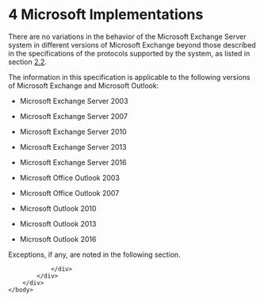 <html dir="LTR" xmlns:mshelp="http://msdn.microsoft.com/mshelp" xmlns:ddue="http://ddue.schemas.microsoft.com/authoring/2003/5" xmlns:xlink="http://www.w3.org/1999/xlink" xmlns:tool="http://www.microsoft.com/tooltip">
    <head>
        <meta http-equiv="Content-Type" content="text/html; CHARSET=utf-8"></meta>
        <meta name="save" content="history"></meta>
        <title>4 Microsoft Implementations</title>
        <xml>
            <mshelp:toctitle title="4 Microsoft Implementations"></mshelp:toctitle>
            <mshelp:rltitle title="[MS-OXPROTO]: Microsoft Implementations"></mshelp:rltitle>
            <mshelp:keyword index="A" term="e8ee1000-fa46-4c91-a760-0594740b567b"></mshelp:keyword>
            <mshelp:attr name="DCSext.ContentType" value="open specification"></mshelp:attr>
            <mshelp:attr name="AssetID" value="e8ee1000-fa46-4c91-a760-0594740b567b"></mshelp:attr>
            <mshelp:attr name="TopicType" value="kbRef"></mshelp:attr>
            <mshelp:attr name="DCSext.Title" value="[MS-OXPROTO]: Microsoft Implementations" />
        </xml>
    </head>
    <body>
        <div id="header">
            <h1 class="heading">4 Microsoft Implementations</h1>
        </div>
        <div id="mainSection">
            <div id="mainBody">
                <div id="allHistory" class="saveHistory"></div>
                <div id="sectionSection0" class="section" name="collapseableSection">
                    

<p>There are no variations in the behavior of the Microsoft
Exchange Server system in different versions of Microsoft Exchange beyond those
described in the specifications of the protocols supported by the system, as
listed in section <a href="4c492f56-ef95-4c8d-b505-e3c55c364c61.htm">2.2</a>.</p>

<p>The information in this specification is applicable to the
following versions of Microsoft Exchange and Microsoft Outlook:</p>

<ul><li><p><span><span> 
</span></span>Microsoft Exchange Server 2003</p>

</li><li><p><span><span> 
</span></span>Microsoft Exchange Server 2007</p>

</li><li><p><span><span> 
</span></span>Microsoft Exchange Server 2010</p>

</li><li><p><span><span> 
</span></span>Microsoft Exchange Server 2013</p>

</li><li><p><span><span> 
</span></span>Microsoft Exchange Server 2016 </p>

</li><li><p><span><span> 
</span></span>Microsoft Office Outlook 2003</p>

</li><li><p><span><span> 
</span></span>Microsoft Office Outlook 2007</p>

</li><li><p><span><span> 
</span></span>Microsoft Outlook 2010</p>

</li><li><p><span><span> 
</span></span>Microsoft Outlook 2013</p>

</li><li><p><span><span> 
</span></span>Microsoft Outlook 2016 </p>

</li></ul><p>Exceptions, if any, are noted in the following section.</p>


                </div>
            </div>
        </div>
    </body>
</html>